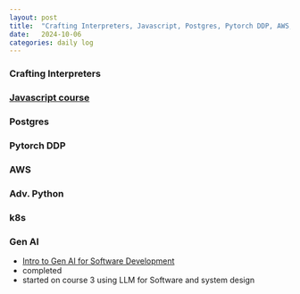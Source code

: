 ```yaml
---
layout: post
title:  "Crafting Interpreters, Javascript, Postgres, Pytorch DDP, AWS, Adv. Python, k8s, Gen AI"
date:   2024-10-06
categories: daily log
---
```


### Crafting Interpreters

### [Javascript course](https://www.udemy.com/course/the-complete-javascript-course/)

### Postgres

### Pytorch DDP

### AWS

### Adv. Python

### k8s

### Gen AI
- [Intro to Gen AI for Software Development](https://www.coursera.org/learn/introduction-to-generative-ai-for-software-development)
 - completed 
- started on course 3 using LLM for Software and system design
